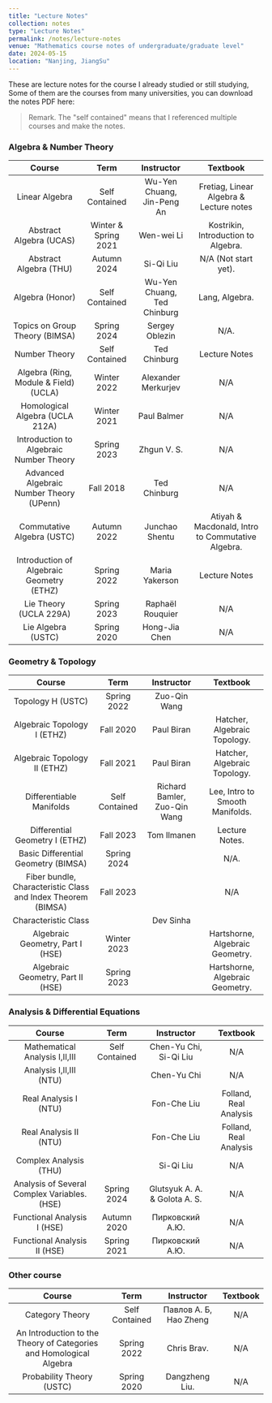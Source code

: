 ```yaml
---
title: "Lecture Notes"
collection: notes
type: "Lecture Notes"
permalink: /notes/lecture-notes
venue: "Mathematics course notes of undergraduate/graduate level"
date: 2024-05-15
location: "Nanjing, JiangSu"
---
```


These are lecture notes for the course I already studied or still studying, Some of them are the courses from many universities, you can download the notes PDF here:

> Remark. The "self contained" means that I referenced multiple courses and make the notes.
>


### Algebra & Number Theory

| Course                                      | Term                              | Instructor                   | Textbook                                          |
|:-------------------------------------------:|:---------------------------------:|:--------------------------:|:---------------------------------------------------:|
| Linear Algebra                            | Self Contained                  | Wu-Yen Chuang, Jin-Peng An  | Fretiag, Linear Algebra & Lecture notes        |
| Abstract Algebra (UCAS)                   | Winter & Spring 2021            | Wen-wei Li               | Kostrikin, Introduction to Algebra.               |
| Abstract Algebra (THU)                    | Autumn 2024                     | Si-Qi Liu                | N/A (Not start yet).                              |
| Algebra (Honor)                           | Self Contained                  | Wu-Yen Chuang, Ted Chinburg        | Lang, Algebra.                          |
| Topics on Group Theory (BIMSA)            | Spring 2024                     | Sergey Oblezin           | N/A.                                              |
| Number Theory                             | Self Contained                  | Ted Chinburg             | Lecture Notes                                     |
| Algebra (Ring, Module & Field) (UCLA)     | Winter 2022                     | Alexander Merkurjev      | N/A                                               |
| Homological Algebra (UCLA 212A)           | Winter 2021                     | Paul Balmer              | N/A                                               |
| Introduction to Algebraic Number Theory   | Spring 2023                     | Zhgun V. S.              | N/A                                               |
| Advanced Algebraic Number Theory (UPenn)  | Fall 2018                       | Ted Chinburg             | N/A                                               |
| Commutative Algebra (USTC)                | Autumn 2022                     | Junchao Shentu           | Atiyah & Macdonald, Intro to Commutative Algebra. |
| Introduction of Algebraic Geometry (ETHZ) | Spring 2022                     | Maria Yakerson           | Lecture Notes                                     |
| Lie Theory (UCLA 229A)                    | Spring 2023                     | Raphaël Rouquier         | N/A                                               |
| Lie Algebra (USTC)                        | Spring 2020                     | Hong-Jia Chen            | N/A                                               |

### Geometry & Topology

| Course                                    | Term                            | Instructor               | Textbook                                      |
|:-----------------------------------------:|:-------------------------------:|:------------------------:|:----------------------------------------------:|
| Topology H (USTC)                         | Spring 2022                     | Zuo-Qin Wang             |                                               |
| Algebraic Topology I (ETHZ)               | Fall 2020                       | Paul Biran               | Hatcher, Algebraic Topology.                  |
| Algebraic Topology II (ETHZ)              | Fall 2021                       | Paul Biran               | Hatcher, Algebraic Topology.                  |
| Differentiable Manifolds                  | Self Contained                  | Richard Bamler, Zuo-Qin Wang          | Lee, Intro to Smooth Manifolds.               |
| Differential Geometry I (ETHZ)            | Fall 2023                       | Tom Ilmanen              | Lecture Notes.                                |
| Basic Differential Geometry (BIMSA)       | Spring 2024                     |                          | N/A.                                          |
| Fiber bundle, Characteristic Class and Index Theorem (BIMSA) | Fall 2023    |                          | N/A                                           |
| Characteristic Class                      |                                 |     Dev Sinha            |                                               |
| Algebraic Geometry, Part I (HSE)          | Winter 2023                     |                          | Hartshorne, Algebraic Geometry.               |
| Algebraic Geometry, Part II (HSE)         | Spring 2023                     |                          | Hartshorne, Algebraic Geometry.               |

### Analysis & Differential Equations

| Course                                       | Term                      | Instructor                             | Textbook                         |
|:--------------------------------------------:|:-------------------------:|:--------------------------------------:|:--------------------------------:|
| Mathematical Analysis I,II,III               | Self Contained            | Chen-Yu Chi, Si-Qi Liu                | N/A                              |
| Analysis I,II,III (NTU)                      |                           | Chen-Yu Chi                            | N/A                              |
| Real Analysis I (NTU)                        |                           | Fon-Che Liu                            | Folland, Real Analysis           |
| Real Analysis II (NTU)                       |                           | Fon-Che Liu                            | Folland, Real Analysis           |
| Complex Analysis (THU)                       |                           | Si-Qi Liu                              | N/A                              |
| Analysis of Several Complex Variables. (HSE) | Spring 2024               | Glutsyuk A. A. & Golota A. S.          | N/A                              |
| Functional Analysis I (HSE)                  | Autumn 2020               | Пирковский А.Ю.                        | N/A                              |
| Functional Analysis II (HSE)                 | Spring 2021               | Пирковский А.Ю.                        | N/A                              |

### Other course

| Course                                                            | Term                                          | Instructor                             | Textbook                         |
|:-----------------------------------------------------------------:|:---------------------------------------------:|:--------------------------------------:|:--------------------------------:|
| Category Theory                                                   | Self Contained                                | Павлов А. Б, Hao Zheng                 | N/A                              |
|An Introduction to the Theory of Categories and Homological Algebra| Spring 2022                                   |Chris Brav.                             |N/A                               |
|Probability Theory (USTC)                                          | Spring 2020                                   |Dangzheng Liu.                          |N/A                               |